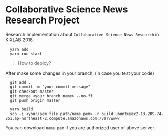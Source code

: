 # Collaborative Science News Research Project

Research Implementation about `Collaborative Science News Research` in KIXLAB 2018.

```
  yarn add
  yarn run start
```

> How to deploy?

After make some changes in your branch, (in case you test your code)

```
  git add .
  git commit -m "your commit message"
  git checkout master
  git merge <your branch name> --no-ff
  git push origin master

  yarn build
  scp -i <your/pem file path/name.pem> -r build ubuntu@ec2-13-209-74-251.ap-northeast-2.compute.amazonaws.com:/var/www/
```

You can download `name.pem` if you are authorized user of above server.
